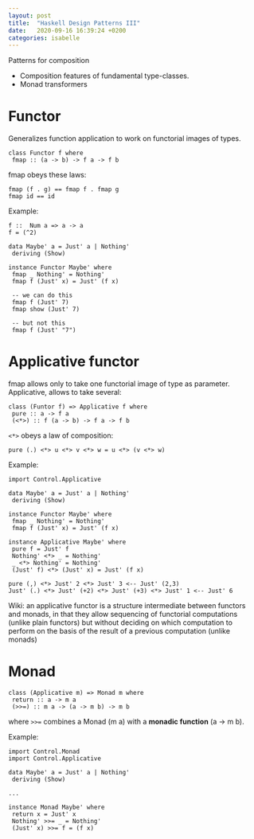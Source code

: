 ```yaml
---
layout: post
title:  "Haskell Design Patterns III"
date:   2020-09-16 16:39:24 +0200
categories: isabelle
---
```


Patterns for composition

- Composition features of fundamental type-classes.
- Monad transformers

# Functor

Generalizes function application to work on functorial images of types.

```
class Functor f where
 fmap :: (a -> b) -> f a -> f b
```

fmap obeys these laws:

```
fmap (f . g) == fmap f . fmap g
fmap id == id
```

Example:

```
f ::  Num a => a -> a
f = (^2)

data Maybe' a = Just' a | Nothing'
 deriving (Show)

instance Functor Maybe' where
 fmap _ Nothing' = Nothing'
 fmap f (Just' x) = Just' (f x)

 -- we can do this
 fmap f (Just' 7)
 fmap show (Just' 7)

 -- but not this
 fmap f (Just' "7")
 ```

# Applicative functor

fmap allows only to take one functorial image of type as parameter. Applicative, allows to take several:

```
class (Funtor f) => Applicative f where
 pure :: a -> f a
 (<*>) :: f (a -> b) -> f a -> f b
```
`<*>` obeys a law of composition:

`pure (.) <*> u <*> v <*> w = u <*> (v <*> w)`


Example:

```
import Control.Applicative

data Maybe' a = Just' a | Nothing'
 deriving (Show)

instance Functor Maybe' where
 fmap _ Nothing' = Nothing'
 fmap f (Just' x) = Just' (f x)

instance Applicative Maybe' where
 pure f = Just' f
 Nothing' <*> _ = Nothing'
 _ <*> Nothing' = Nothing'
 (Just' f) <*> (Just' x) = Just' (f x)

pure (,) <*> Just' 2 <*> Just' 3 <-- Just' (2,3)
Just' (.) <*> Just' (+2) <*> Just' (+3) <*> Just' 1 <-- Just' 6
```

Wiki:  an applicative functor is a structure intermediate between functors and monads, in that they allow sequencing of functorial computations (unlike plain functors) but without deciding on which computation to perform on the basis of the result of a previous computation (unlike monads)

# Monad

```
class (Applicative m) => Monad m where
 return :: a -> m a
 (>>=) :: m a -> (a -> m b) -> m b
```

where `>>=` combines a Monad (m a) with a **monadic function** (a -> m b).

Example:

```
import Control.Monad
import Control.Applicative

data Maybe' a = Just' a | Nothing'
 deriving (Show)

...

instance Monad Maybe' where
 return x = Just' x
 Nothing' >>= _ = Nothing'
 (Just' x) >>= f = (f x)
``` 



